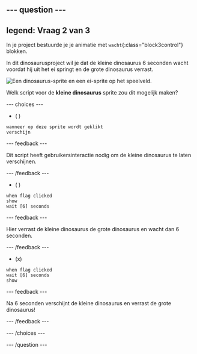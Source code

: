 --- question ---
---
legend: Vraag 2 van 3
---

In je project bestuurde je je animatie met `wacht`{:class="block3control"} blokken.

In dit dinosaurusproject wil je dat de kleine dinosaurus 6 seconden wacht voordat hij uit het ei springt en de grote dinosaurus verrast.

![Een dinosaurus-sprite en een ei-sprite op het speelveld.](images/quiz-q2.png)

Welk script voor de **kleine dinosaurus** sprite zou dit mogelijk maken?

--- choices ---

- ( )
```blocks3
wanneer op deze sprite wordt geklikt
verschijn
```

  --- feedback ---

Dit script heeft gebruikersinteractie nodig om de kleine dinosaurus te laten verschijnen.

  --- /feedback ---

- ( )
```blocks3
when flag clicked
show
wait [6] seconds
```

  --- feedback ---

 Hier verrast de kleine dinosaurus de grote dinosaurus en wacht dan 6 seconden.

  --- /feedback ---

- (x)
```blocks3
when flag clicked
wait [6] seconds
show
```

  --- feedback ---

 Na 6 seconden verschijnt de kleine dinosaurus en verrast de grote dinosaurus!

  --- /feedback ---

--- /choices ---

--- /question ---
